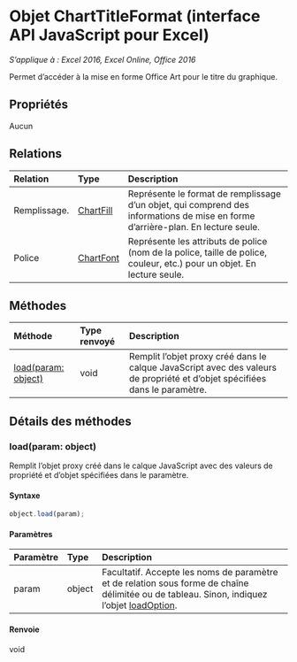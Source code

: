 # Objet ChartTitleFormat (interface API JavaScript pour Excel)

_S’applique à : Excel 2016, Excel Online, Office 2016_

Permet d’accéder à la mise en forme Office Art pour le titre du graphique.

## Propriétés

Aucun

## Relations
| Relation | Type|Description|
|:---------------|:--------|:----------|
|Remplissage.|[ChartFill](chartfill.md)|Représente le format de remplissage d’un objet, qui comprend des informations de mise en forme d’arrière-plan. En lecture seule.|
|Police|[ChartFont](chartfont.md)|Représente les attributs de police (nom de la police, taille de police, couleur, etc.) pour un objet. En lecture seule.|

## Méthodes

| Méthode   | Type renvoyé|Description|
|:---------------|:--------|:----------|
|[load(param: object)](#loadparam-object)|void|Remplit l’objet proxy créé dans le calque JavaScript avec des valeurs de propriété et d’objet spécifiées dans le paramètre.|

## Détails des méthodes

### load(param: object)
Remplit l’objet proxy créé dans le calque JavaScript avec des valeurs de propriété et d’objet spécifiées dans le paramètre.

#### Syntaxe
```js
object.load(param);
```

#### Paramètres
| Paramètre   | Type|Description|
|:---------------|:--------|:----------|
|param|object|Facultatif. Accepte les noms de paramètre et de relation sous forme de chaîne délimitée ou de tableau. Sinon, indiquez l’objet [loadOption](loadoption.md).|

#### Renvoie
void

